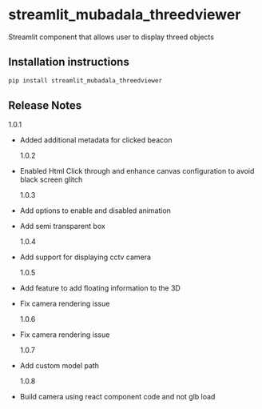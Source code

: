 # streamlit_mubadala_threedviewer

Streamlit component that allows user to display threed objects

## Installation instructions

```sh
pip install streamlit_mubadala_threedviewer
```

## Release Notes

1.0.1

- Added additional metadata for clicked beacon

  1.0.2

- Enabled Html Click through and enhance canvas configuration to avoid black screen glitch

  1.0.3

- Add options to enable and disabled animation
- Add semi transparent box

  1.0.4

- Add support for displaying cctv camera

  1.0.5

- Add feature to add floating information to the 3D
- Fix camera rendering issue

  1.0.6

- Fix camera rendering issue

  1.0.7

- Add custom model path

  1.0.8

- Build camera using react component code and not glb load
